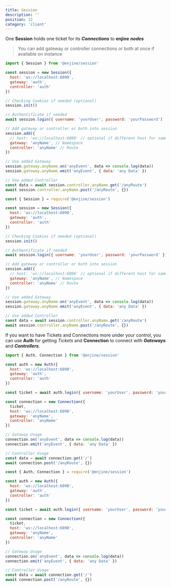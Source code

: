 ```yaml
---
title: Session
description: ''
position: 12
category: 'client'
---
```


One **Session** holds one ticket for its ***Connections*** to **enjine** ***nodes***

> You can add gateway or controller connections or both at once if available on instance

<code-group>
  <code-block label="es6" active>

  ```js
  import { Session } from '@enjine/session'

  const session = new Session({
    host: 'ws://localhost:6090',
    gateway: 'auth',
    controller: 'auth'
  })

  // Checking Cookies if needed (optional)
  session.init()

  // Authentificate if needed
  await session.login({ username: 'yourUser', password: 'yourPassword')

  // Add gateway or controller or both into session
  session.add({
    // host: 'ws://localhost:6090' // optional if different host for same ticket
    gateway: 'anyName', // Namespace
    controller: 'anyName' // Route
  })

  // Use added Gateway
  session.gateway.anyName.on('anyEvent', data => console.log(data))
  session.gateway.anyName.emit('anyEvent', { data: 'any Data' })

  // Use added Controller
  const data = await session.controller.anyName.get('/anyRoute')
  await session.controller.anyName.post('/anyRoute', {})
  ```

  </code-block>
  <code-block label="commonjs">

  ```js
  const { Session } = require('@enjine/session')

  const session = new Session({
    host: 'ws://localhost:6090',
    gateway: 'auth',
    controller: 'auth'
  })

  // Checking Cookies if needed (optional)
  session.init()

  // Authentificate if needed
  await session.login({ username: 'yourUser', password: 'yourPassword' })

  // Add gateway or controller or both into session
  session.add({
    // host: 'ws://localhost:6090' // optional if different host for same ticket
    gateway: 'anyName', // Namespace
    controller: 'anyName' // Route
  })

  // Use added Gateway
  session.gateway.anyName.on('anyEvent', data => console.log(data))
  session.gateway.anyName.emit('anyEvent', { data: 'any Data' })

  // Use added Controller
  const data = await session.controller.anyName.get('/anyRoute')
  await session.controller.anyName.post('/anyRoute', {})
  ```

  </code-block>
</code-group>

If you want to have Tickets and Connections more under your control, you can use **Auth** for getting *Tickets* and **Connection** to connect with ***Gateways*** and ***Controllers***.

<code-group>
  <code-block label="es6" active>

  ```js
  import { Auth, Connection } from '@enjine/session'

  const auth = new Auth({
    host: 'ws://localhost:6090',
    gateway: 'auth',
    controller: 'auth'
  })

  const ticket = await auth.login({ username: 'yourUser', password: 'yourPassword' })

  const connection = new Connection({
    ticket,
    host: 'ws://localhost:6090',
    gateway: 'anyName',
    controller: 'anyName'
  })

  // Gateway Usage
  connection.on('anyEvent', data => console.log(data))
  connection.emit('anyEvent', { data: 'any Data' })

  // Controller Usage
  const data = await connection.get('/')
  await connection.post('/anyRoute', {})
  ```

  </code-block>
  <code-block label="commonjs">

  ```js
  const { Auth, Connection } = require('@enjine/session')

  const auth = new Auth({
    host: 'ws://localhost:6090',
    gateway: 'auth',
    controller: 'auth'
  })

  const ticket = await auth.login({ username: 'yourUser', password: 'yourPassword' })

  const connection = new Connection({
    ticket,
    host: 'ws://localhost:6090',
    gateway: 'anyName',
    controller: 'anyName'
  })

  // Gateway Usage
  connection.on('anyEvent', data => console.log(data))
  connection.emit('anyEvent', { data: 'any Data' })

  // Controller Usage
  const data = await connection.get('/')
  await connection.post('/anyRoute', {})
  ```

  </code-block>
</code-group>
